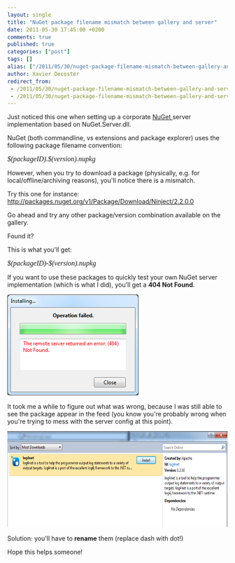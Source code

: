 ```yaml
---
layout: single
title: "NuGet package filename mismatch between gallery and server"
date: 2011-05-30 17:45:00 +0200
comments: true
published: true
categories: ["post"]
tags: []
alias: ["/2011/05/30/nuget-package-filename-mismatch-between-gallery-and-server-aspx/"]
author: Xavier Decoster
redirect_from:
 - /2011/05/30/nuget-package-filename-mismatch-between-gallery-and-server-aspx/.html
 - /2011/05/30/nuget-package-filename-mismatch-between-gallery-and-server-aspx/.html
---
```

<p>Just noticed this one when setting up a corporate <a href="http://www.nuget.org" target="_blank">NuGet </a>server implementation based on NuGet.Server.dll.</p>

<p>NuGet (both commandline, vs extensions and package explorer) uses the following package filename convention:</p>

<p><em><span style="font-family: mceinline; font-size: 12pt;">$(packageID).$(version).nupkg</span></em></p>

<p>However, when you try to download a package (physically, e.g. for local/offline/archiving reasons), you'll notice there is a mismatch.</p>

<p>Try this one for instance: <a href="http://packages.nuget.org/v1/Package/Download/Ninject/2.2.0.0" target="_blank">http://packages.nuget.org/v1/Package/Download/Ninject/2.2.0.0</a> </p>

<p>Go ahead and try any other package/version combination available on the gallery.</p>

<p>Found it?</p>

<p>This is what you'll get:</p>

<p><em><span style="font-family: mceinline; font-size: 12pt;">$(packageID)<strong>-</strong>$(version).nupkg</span></em></p>

<p>If you want to use these packages to quickly test your own NuGet server implementation (which is what I did), you'll get a <strong>404 Not Found</strong>.</p>

<p><img src="/images/2011-05-30/2011-5-operation_failed.png" alt="" /></p>

<p>It took me a while to figure out what was wrong, because I was still able to see the package appear in the feed (you know you're probably wrong when you're trying to mess with the server config at this point).</p>

<p><img width="650" height="219" alt="" src="/images/2011-05-30/2011-5-pkg_listed.png" /></p>

<p>Solution: you'll have to <strong>rename</strong> them (replace dash with dot!)</p>

<p>Hope this helps someone!</p>
